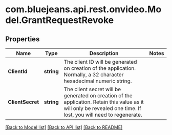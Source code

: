 # com.bluejeans.api.rest.onvideo.Model.GrantRequestRevoke
## Properties

Name | Type | Description | Notes
------------ | ------------- | ------------- | -------------
**ClientId** | **string** | The client ID will be generated on creation of the application. Normally, a 32 character hexadecimal numeric string. | 
**ClientSecret** | **string** | The client secret will be generated on creation of the application. Retain this value as it will only be revealed one time. If lost, you will need to regenerate. | 

[[Back to Model list]](../README.md#documentation-for-models) [[Back to API list]](../README.md#documentation-for-api-endpoints) [[Back to README]](../README.md)

